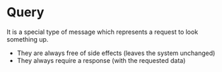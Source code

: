 # Query

It is a special type of message which represents a request to look something up.

* They are always free of side effects (leaves the system unchanged)
* They always require a response (with the requested data)
